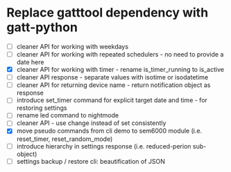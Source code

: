 # Replace gatttool dependency with gatt-python

- [ ] cleaner API for working with weekdays
- [ ] cleaner API for working with repeated schedulers - no need to provide a date here
- [x] cleaner API for working with timer - rename is_timer_running to is_active 
- [ ] cleaner API response - separate values with isotime or isodatetime
- [ ] cleaner API for returning device name - return notification object as response
- [ ] introduce set_timer command for explicit target date and time - for restoring settings
- [ ] rename led command to nightmode
- [ ] cleaner API - use change instead of set consistently
- [x] move pseudo commands from cli demo to sem6000 module (i.e. reset\_timer, reset\_random_mode)
- [ ] introduce hierarchy in settings response (i.e. reduced-perion sub-object)
- [ ] settings backup / restore cli: beautification of JSON
